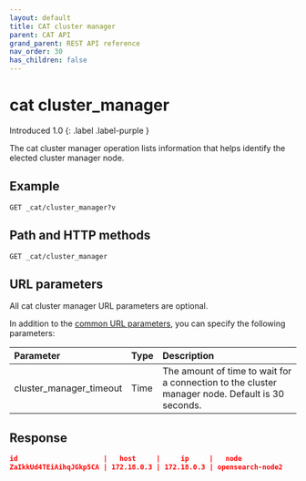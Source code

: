 ```yaml
---
layout: default
title: CAT cluster manager
parent: CAT API
grand_parent: REST API reference
nav_order: 30
has_children: false
---
```


# cat cluster_manager
Introduced 1.0
{: .label .label-purple }

The cat cluster manager operation lists information that helps identify the elected cluster manager node.

## Example

```
GET _cat/cluster_manager?v
```

## Path and HTTP methods

```
GET _cat/cluster_manager
```

## URL parameters

All cat cluster manager URL parameters are optional.

In addition to the [common URL parameters]({{site.url}}{{site.baseurl}}/opensearch/rest-api/cat/index#common-url-parameters), you can specify the following parameters:

Parameter | Type | Description
:--- | :--- | :---
cluster_manager_timeout | Time | The amount of time to wait for a connection to the cluster manager node. Default is 30 seconds.


## Response

```json
id                     |   host     |     ip     |   node
ZaIkkUd4TEiAihqJGkp5CA | 172.18.0.3 | 172.18.0.3 | opensearch-node2
```
